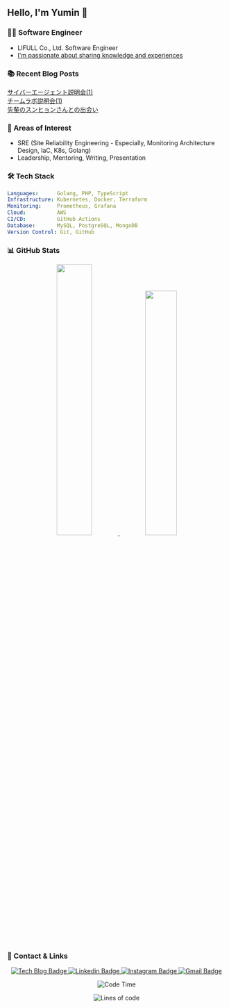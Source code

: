 ## Hello, I'm Yumin 👋

### 👨‍💻 Software Engineer
- LIFULL Co., Ltd. Software Engineer
- [I'm passionate about sharing knowledge and experiences](https://yuminnk-devlog.vercel.app/%E6%8A%80%E8%A1%93%E6%9B%B8)

### 📚 Recent Blog Posts

[サイバーエージェント説明会(1)](https://yuminnk-devlog.vercel.app/%E8%AA%AC%E6%98%8E%E4%BC%9A1)  
[チームラボ説明会(1)](https://yuminnk-devlog.vercel.app/%E8%AA%AC%E6%98%8E%E4%BC%9A1)  
[先輩のスンヒョンさんとの出会い](https://yuminnk-devlog.vercel.app/%E5%85%88%E8%BC%A9%E5%87%BA%E4%BC%9A)  

### 🌟 Areas of Interest
- SRE (Site Reliability Engineering - Especially, Monitoring Architecture Design, IaC, K8s, Golang)
- Leadership, Mentoring, Writing, Presentation

### 🛠 Tech Stack

```yaml
Languages:      Golang, PHP, TypeScript
Infrastructure: Kubernetes, Docker, Terraform
Monitoring:     Prometheus, Grafana
Cloud:          AWS
CI/CD:          GitHub Actions
Database:       MySQL, PostgreSQL, MongoDB
Version Control: Git, GitHub
```

### 📊 GitHub Stats

<div align="center">
  <a href="https://github.com/anuraghazra/github-readme-stats">
    <img src="https://github-readme-stats.vercel.app/api?username=yuminn-k&show_icons=true&theme=material-palenight&hide_border=true&bg_color=20232a&icon_color=E3E3E3A8&text_color=fff&title_color=918FE0&count_private=true&include_all_commits=true&rank_icon=percentile" width="40%" />
  </a>
  <a href="https://github.com/yuminn-k/github-stats">
    <img src="https://github-readme-stats.vercel.app/api/wakatime?username=yuminn_k&layout=compact&langs_count=10&hide=blade%20template,java,markdown&theme=material-palenight&hide_border=true&bg_color=20232a&icon_color=E3E3E3A8&text_color=fff&title_color=918FE0" width="38%" />
  </a>
</div>

### 🔗 Contact & Links

<div align="center">
  <p align="center">
    <a href="https://yuminnk-devlog.vercel.app/">
      <img src="http://img.shields.io/badge/-Tech%20blog-black?style=flat-square&logo=github" alt="Tech Blog Badge" />
    </a>
    <a href="https://www.linkedin.com/in/yuminn-k/">
      <img src="https://img.shields.io/badge/-LinkedIn-blue?style=flat-square&logo=Linkedin&logoColor=white" alt="Linkedin Badge" />
    </a>
    <a href="https://www.instagram.com/yuu._.min_k/">
      <img src="https://img.shields.io/badge/-Instagram-dd2a7b?style=flat-square&logo=instagram&logoColor=white" alt="Instagram Badge" />
    </a>
    <a href="mailto:gimyumin40@gmail.com">
      <img src="https://img.shields.io/badge/-Gmail-d14836?style=flat-square&logo=Gmail&logoColor=white" alt="Gmail Badge" />
    </a>
  </p>

  <!--START_SECTION:waka-->
![Code Time](http://img.shields.io/badge/Code%20Time-848%20hrs%205%20mins-blue)

![Lines of code](https://img.shields.io/badge/From%20Hello%20World%20I%27ve%20Written-11.7%20million%20lines%20of%20code-blue)


<!--END_SECTION:waka-->
</div>
